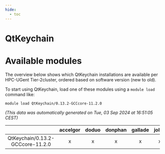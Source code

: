 ```yaml
---
hide:
  - toc
---
```


QtKeychain
==========

# Available modules


The overview below shows which QtKeychain installations are available per HPC-UGent Tier-2cluster, ordered based on software version (new to old).

To start using QtKeychain, load one of these modules using a `module load` command like:

```shell
module load QtKeychain/0.13.2-GCCcore-11.2.0
```

*(This data was automatically generated on Tue, 03 Sep 2024 at 16:51:05 CEST)*  

| |accelgor|doduo|donphan|gallade|joltik|shinx|skitty|
| :---: | :---: | :---: | :---: | :---: | :---: | :---: | :---: |
|QtKeychain/0.13.2-GCCcore-11.2.0|x|x|x|x|x|-|x|
